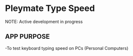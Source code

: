 # Pleymate Type Speed

NOTE:
Active development in progress

## APP PURPOSE
-To test keyboard typing speed on PCs (Personal Computers)

# 
